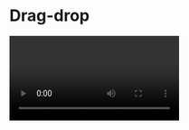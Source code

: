 # Drag-drop

![Advanced D&D](https://raw.githubusercontent.com/roshidoniy/Advanced-Drag-Drop/main/showcase_Drag%26Drop.mp4)
